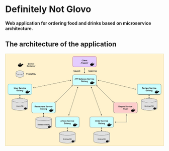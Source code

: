 # Definitely Not Glovo
**Web application for ordering food and drinks based on microservice architecture.**

## The architecture of the application

![alt text](https://github.com/bjelicamarko/definitely-not-glovo/blob/main/the_architecture_of_the_application.jpg)

